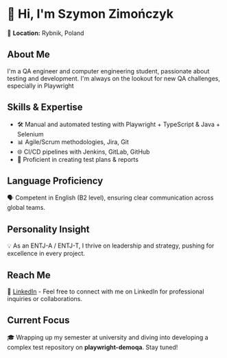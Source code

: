 # 👋 Hi, I'm Szymon Zimończyk

📍 **Location:** Rybnik, Poland

## About Me
I'm a QA engineer and computer engineering student, passionate about testing and development. I'm always on the lookout for new QA challenges, especially in Playwright

## Skills & Expertise
- 🛠️ Manual and automated testing with Playwright + TypeScript & Java + Selenium
- 📊 Agile/Scrum methodologies, Jira, Git
- 🌐 CI/CD pipelines with Jenkins, GitLab, GitHub
- 📝 Proficient in creating test plans & reports
## Language Proficiency
🗣️ Competent in English (B2 level), ensuring clear communication across global teams.

## Personality Insight
💡 As an ENTJ-A / ENTJ-T, I thrive on leadership and strategy, pushing for excellence in every project.

## Reach Me
🔗 [LinkedIn](https://www.linkedin.com/in/szymon-zimo%C5%84czyk-a94716254/) - Feel free to connect with me on LinkedIn for professional inquiries or collaborations.

## Current Focus
🎓 Wrapping up my semester at university and diving into developing a complex test repository on **playwright-demoqa**. Stay tuned!

